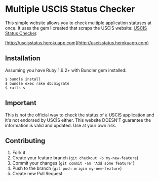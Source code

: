 # Multiple USCIS Status Checker

This simple website allows you to check multiple application statuses at once. It uses the gem I created that scraps the USCIS website: [USCIS Status Checker](https://github.com/gguerini/uscis_status).

[http://uscisstatus.herokuapp.com](http://uscisstatus.herokuapp.com)

## Installation

Assuming you have Ruby 1.9.2+ with Bundler gem installed:

    $ bundle install
    $ bundle exec rake db:migrate
    $ rails s

## Important

This is not the official way to check the status of a USCIS application and it's not endorsed by USCIS either. This website DOESN'T guarantee the information is valid and updated. Use at your own risk.

## Contributing

1. Fork it
2. Create your feature branch (`git checkout -b my-new-feature`)
3. Commit your changes (`git commit -am 'Add some feature'`)
4. Push to the branch (`git push origin my-new-feature`)
5. Create new Pull Request
